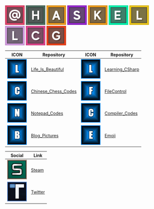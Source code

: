 ![@](https://github.com/haskellcg/Blog_Pictures/blob/master/ICONS/OIK_4/OIK_4%20(1742).jpg)
![H](https://github.com/haskellcg/Blog_Pictures/blob/master/ICONS/OIK_4/OIK_4%20(1).jpg)
![A](https://github.com/haskellcg/Blog_Pictures/blob/master/ICONS/OIK_4/OIK_4%20(269).jpg)
![S](https://github.com/haskellcg/Blog_Pictures/blob/master/ICONS/OIK_4/OIK_4%20(300).jpg)
![K](https://github.com/haskellcg/Blog_Pictures/blob/master/ICONS/OIK_4/OIK_4%20(143).jpg)
![E](https://github.com/haskellcg/Blog_Pictures/blob/master/ICONS/OIK_4/OIK_4%20(449).jpg)
![L](https://github.com/haskellcg/Blog_Pictures/blob/master/ICONS/OIK_4/OIK_4%20(256).jpg)
![L](https://github.com/haskellcg/Blog_Pictures/blob/master/ICONS/OIK_4/OIK_4%20(379).jpg)
![C](https://github.com/haskellcg/Blog_Pictures/blob/master/ICONS/OIK_4/OIK_4%20(120).jpg)
![G](https://github.com/haskellcg/Blog_Pictures/blob/master/ICONS/OIK_4/OIK_4%20(277).jpg)

|ICON|Repository|ICON|Repository|
|----|----------|----|----------|
|![L](https://github.com/haskellcg/Blog_Pictures/blob/master/ICONS/OIK_5/OIK_5%20(67).jpg)|[Life_Is_Beautiful](https://github.com/haskellcg/Life_Is_Beautiful)|![L](https://github.com/haskellcg/Blog_Pictures/blob/master/ICONS/OIK_5/OIK_5%20(67).jpg)|[Learning_CSharp](https://github.com/haskellcg/Learning_CSharp)
|![C](https://github.com/haskellcg/Blog_Pictures/blob/master/ICONS/OIK_5/OIK_5%20(66).jpg)|[Chinese_Chess_Codes](https://github.com/haskellcg/Chinese_Chess_Codes)|![F](https://github.com/haskellcg/Blog_Pictures/blob/master/ICONS/OIK_5/OIK_5%20(2).jpg)|[FileControl](https://github.com/haskellcg/FileControl)
|![N](https://github.com/haskellcg/Blog_Pictures/blob/master/ICONS/OIK_5/OIK_5%20(5).jpg)|[Notepad_Codes](https://github.com/haskellcg/Notepad_Codes)|![C](https://github.com/haskellcg/Blog_Pictures/blob/master/ICONS/OIK_5/OIK_5%20(66).jpg)|[Compiler_Codes](https://github.com/haskellcg/Compiler_Codes)
|![B](https://github.com/haskellcg/Blog_Pictures/blob/master/ICONS/OIK_5/OIK_5%20(30).jpg)| [Blog_Pictures](https://github.com/haskellcg/Blog_Pictures)|![E](https://github.com/haskellcg/Blog_Pictures/blob/master/ICONS/OIK_5/OIK_5%20(10).jpg)|[Emoji](https://www.webfx.com/tools/emoji-cheat-sheet/)|

|Social|Link|
|------|----|
|![Steam](https://github.com/haskellcg/Blog_Pictures/blob/master/ICONS/ZUP_ZERO_2/ZUP_ZERO_2%20(295).jpg)|[Steam](https://steamcommunity.com/id/haskellcg)|
|![Twitter](https://github.com/haskellcg/Blog_Pictures/blob/master/ICONS/ZUP_9/ZUP_9%20(350).jpg)|[Twitter](https://twitter.com/haskellcali)|

